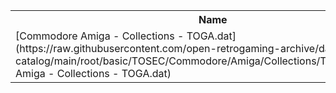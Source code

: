 <table>
<tr><th>Name</th><th>Size</th></tr>
<tr><td>
[Commodore Amiga - Collections - TOGA.dat](https://raw.githubusercontent.com/open-retrogaming-archive/dat-catalog/main/root/basic/TOSEC/Commodore/Amiga/Collections/TOGA/Commodore Amiga - Collections - TOGA.dat)
</td><td>503979</td></tr>
</table>
